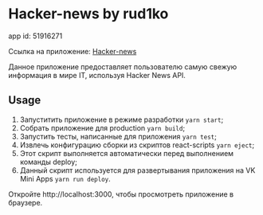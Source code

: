 # Hacker-news by rud1ko

app id: 51916271

Ссылка на приложение: [Hacker-news](https://stage-app51916271-efa417449b9b.pages.vk-apps.com/index.html)

Данное приложение предоставляет пользователю самую свежую информация в мире IT, используя Hacker News API.

## Usage
1) Запуститить приложение в режиме разработки `yarn start`;
2) Собрать приложение для production `yarn build`;
3) Запустить тесты, написанные для приложения `yarn test`;
4) Извлечь конфигурацию сборки из скриптов react-scripts `yarn eject`;
5) Этот скрипт выполняется автоматически перед выполнением команды deploy;
6) Данный скрипт используется для развертывания приложения на VK Mini Apps `yarn run deploy`.

Откройте http://localhost:3000, чтобы просмотреть приложение в браузере.
